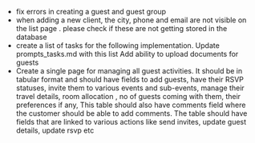 - fix errors in creating a guest and guest group
- when adding a new client, the city, phone and email are not visible on the list page . please check if these are not getting stored in the database
- create a list of tasks for the following implementation. Update prompts_tasks.md with this list Add ability to upload documents for guests 
- Create a single page for managing all guest activities. It should be in tabular format and should have fields to add guests, have their RSVP statuses, invite them to various events and sub-events, manage their travel details, room allocation , no of guests coming with them, their preferences if any, This table should also have comments field where the customer should be able to add comments. The table should have fields that are linked to various actions like send invites, update guest details, update rsvp etc

